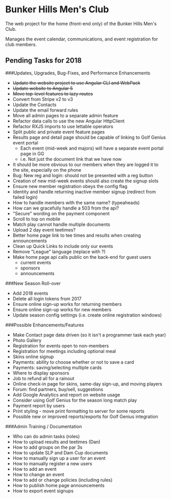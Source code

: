 # Bunker Hills Men's Club

The web project for the home (front-end only) of the Bunker Hills Men's Club.

Manages the event calendar, communications, and event registration for club members.

## Pending Tasks for 2018
    
###Updates, Upgrades, Bug-Fixes, and Performance Enhancements
* ~~Update the website project to use Angular CLI and WebPack~~
* ~~Update website to Angular 5~~
* ~~Move top-level features to lazy routes~~
* Convert from Stripe v2 to v3
* Update the Contacts
* Update the email forward rules
* Move all admin pages to a separate admin feature
* Refactor data calls to use the new Angular HttpClient
* Refactor RXJS imports to use lettable operators
* Split public and private event feature pages
* Results page and detail page should be capable of linking to Golf Genius event portal
  * Each event (mid-week and majors) will have a separate event portal page in GG
  * i.e. Not just the document link that we have now
* It should be more obvious to our members when they are logged it to the site, especially on the phone
* Bug: New reg and login: should not be presented with a reg button
* Creation of new mid-week events should also create the signup slots
* Ensure new member registration obeys the config flag
* Identity and handle returning inactive member signup (redirect from failed login)
* How to handle members with the same name? (typeaheads)
* How can we gracefully handle a 503 from the api?
* "Secure" wording on the payment component
* Scroll to top on mobile
* Match play cannot handle multiple documents
* Upload 2 day event teetimes?
* Better home page link to tee times and results when creating announcements
* Clean up Quick Links to include only our events
* Remove "League" language (replace with ?)
* Make home page api calls public on the back-end for guest users
    * current events
    * sponsors
    * announcements

###New Season Roll-over
* Add 2018 events
* Delete all login tokens from 2017
* Ensure online sign-up works for returning members
* Ensure online sign-up works for new members
* Update season config settings (i.e. create online registration windows)

###Possible Enhancements/Features
* Make Contact page data driven (so it isn't a programmer task each year)
* Photo Gallery
* Registration for events open to non-members
* Registration for meetings including optional meal
* Skins online signup
* Payments: ability to choose whether or not to save a card
* Payments: saving/selecting multiple cards
* Where to display sponsors
* Job to refund all for a rainout
* Online check-in page for skins, same-day sign-up, and moving players
* Forum: find partners, buy/sell, suggestions
* Add Google Analytics and report on website usage
* Consider using Golf Genius for the season long match play
* Payment report by users
* Print styling - move print formatting to server for some reports
* Possible new or improved reports/exports for Golf Genius integration

###Admin Training / Documentation
* Who can do admin tasks (roles)
* How to upload results and teetimes (Dan)
* How to add groups on the par 3s
* How to update SLP and Dam Cup documents
* How to manually sign up a user for an event
* How to manually register a new users
* How to add an event
* How to change an event
* How to add or change policies (including rules)
* How to publish home page announcements
* How to export event signups
